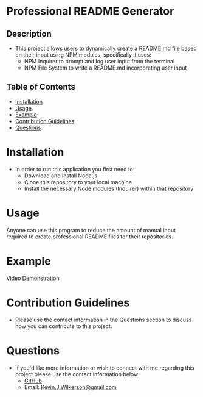 # Professional README Generator

## Description
- This project allows users to dynamically create a README.md file based on their input using NPM modules, specifically it uses:
    - NPM Inquirer to prompt and log user input from the terminal
    - NPM File System to write a README.md incorporating user input

## Table of Contents
- [Installation](#Installation)
- [Usage](#Usage)
- [Example](#example)
- [Contribution Guidelines](#contribution-guidelines)
- [Questions](#questions)

# Installation
- In order to run this application you first need to:
    - Download and install Node.js
    - Clone this repository to your local machine
    - Install the necessary Node modules (Inquirer) within that repository

# Usage
Anyone can use this program to reduce the amount of manual input required to create professional README files for their repositories.

# Example

[Video Demonstration](https://youtu.be/eM_PUHjhPy8)


# Contribution Guidelines
- Please use the contact information in the Questions section to discuss how you can contribute to this project.  

# Questions
- If you'd like more information or wish to connect with me regarding this project please use the contact information below:  
    - [GitHub](https://github.com/KevinJWilkerson)  
    - Email: Kevin.J.Wilkerson@gmail.com  

